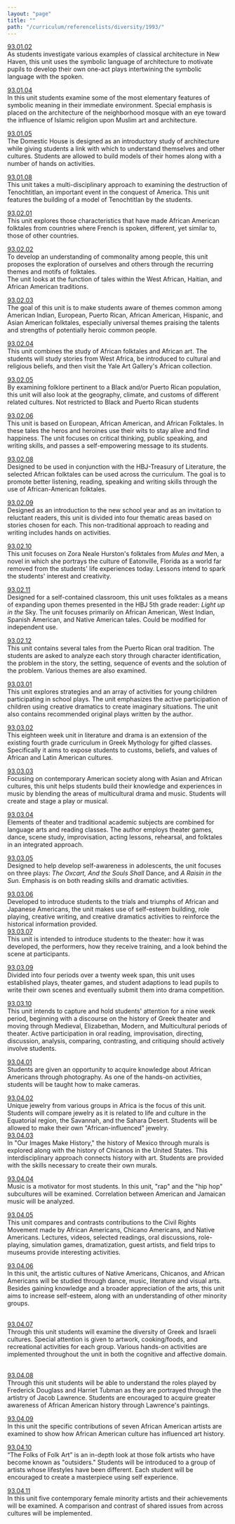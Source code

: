 ```yaml
---
layout: "page"
title: ""
path: "/curriculum/referencelists/diversity/1993/"
---
```

<main><a href="../../../guides/1993/1/93.01.02.x.html">93.01.02</a> <br/> As students investigate various examples of classical architecture in New Haven, this unit uses the symbolic language of architecture to motivate pupils to develop their own one-act plays intertwining the symbolic language with the spoken. <p> <a href="../../../guides/1993/1/93.01.04.x.html">93.01.04</a> <br/> In this unit students examine some of the most elementary features of symbolic meaning in their immediate environment. Special emphasis is placed on the architecture of the neighborhood mosque with an eye toward the influence of Islamic religion upon Muslim art and architecture. </p><p> <a href="../../../guides/1993/1/93.01.05.x.html">93.01.05</a> <br/> The Domestic House is designed as an introductory study of architecture while giving students a link with which to understand themselves and other cultures. Students are allowed to build models of their homes along with a number of hands on activities. </p><p> <a href="../../../guides/1993/1/93.01.08.x.html">93.01.08</a> <br/> This unit takes a multi-disciplinary approach to examining the destruction of Tenochtitlan, an important event in the conquest of America. This unit features the building of a model of Tenochtitlan by the students. </p><p> <a href="../../../guides/1993/2/93.02.01.x.html">93.02.01</a> <br/> This unit explores those characteristics that have made African American folktales from countries where French is spoken, different, yet similar to, those of other countries. </p><p> <a href="../../../guides/1993/2/93.02.02.x.html">93.02.02</a> <br/> To develop an understanding of commonality among people, this unit proposes the exploration of ourselves and others through the recurring themes and motifs of folktales. <br/> The unit looks at the function of tales within the West African, Haitian, and African American traditions. </p><p> <a href="../../../guides/1993/2/93.02.03.x.html">93.02.03</a> <br/> The goal of this unit is to make students aware of themes common among American Indian, European, Puerto Rican, African American, Hispanic, and Asian American folktales, especially universal themes praising the talents and strengths of potentially heroic common people. </p><p> <a href="../../../guides/1993/2/93.02.04.x.html">93.02.04</a> <br/> This unit combines the study of African folktales and African art. The students will study stories from West Africa, be introduced to cultural and religious beliefs, and then visit the Yale Art Gallery's African collection. </p><p> <a href="../../../guides/1993/2/93.02.05.x.html">93.02.05</a> <br/> By examining folklore pertinent to a Black and/or Puerto Rican population, this unit will also look at the geography, climate, and customs of different related cultures. Not restricted to Black and Puerto Rican students </p><p> <a href="../../../guides/1993/2/93.02.06.x.html">93.02.06</a> <br/> This unit is based on European, African American, and African Folktales. In these tales the heros and heroines use their wits to stay alive and find happiness. The unit focuses on critical thinking, public speaking, and writing skills, and passes a self-empowering message to its students. </p>
<p> <a href="../../../guides/1993/2/93.02.08.x.html">93.02.08</a> <br/> Designed to be used in conjunction with the HBJ-Treasury of Literature, the selected African folktales can be used across the curriculum. The goal is to promote better listening, reading, speaking and writing skills through the use of African-American folktales. </p><p> <a href="../../../guides/1993/2/93.02.09.x.html">93.02.09</a> <br/> Designed as an introduction to the new school year and as an invitation to reluctant readers, this unit is divided into four thematic areas based on stories chosen for each. This non-traditional approach to reading and writing includes hands on activities. </p><p> <a href="../../../guides/1993/2/93.02.10.x.html">93.02.10</a> <br/> This unit focuses on Zora Neale Hurston's folktales from <i>Mules</i> <i>and</i> Men, a novel in which she portrays the culture of Eatonville, Florida as a world far removed from the students' life experiences today. Lessons intend to spark the students' interest and creativity. </p><p> <a href="../../../guides/1993/2/93.02.11.x.html">93.02.11</a> <br/> Designed for a self-contained classroom, this unit uses folktales as a means of expanding upon themes presented in the HBJ 5th grade reader: <i>Light</i> <i>up</i> <i>in</i> <i>the</i> Sky. The unit focuses primarily on African American, West Indian, Spanish American, and Native American tales. Could be modified for independent use. </p><p> <a href="../../../guides/1993/2/93.02.12.x.html">93.02.12</a> <br/> This unit contains several tales from the Puerto Rican oral tradition. The students are asked to analyze each story through character identification, the problem in the story, the setting, sequence of events and the solution of the problem. Various themes are also examined. </p><p> <a href="../../../guides/1993/3/93.03.01.x.html">93.03.01</a> <br/> This unit explores strategies and an array of activities for young children participating in school plays. The unit emphasizes the active participation of children using creative dramatics to create imaginary situations. The unit also contains recommended original plays written by the author. </p><p> <a href="../../../guides/1993/3/93.03.02.x.html">93.03.02</a> <br/> This eighteen week unit in literature and drama is an extension of the existing fourth grade curriculum in Greek Mythology for gifted classes. Specifically it aims to expose students to customs, beliefs, and values of African and Latin American cultures. </p><p> <a href="../../../guides/1993/3/93.03.03.x.html">93.03.03</a> <br/> Focusing on contemporary American society along with Asian and African cultures, this unit helps students build their knowledge and experiences in music by blending the areas of multicultural drama and music. Students will create and stage a play or musical. </p><p> <a href="../../../guides/1993/3/93.03.04.x.html">93.03.04</a> <br/> Elements of theater and traditional academic subjects are combined for language arts and reading classes. The author employs theater games, dance, scene study, improvisation, acting lessons, rehearsal, and folktales in an integrated approach. </p><p> <a href="../../../guides/1993/3/93.03.05.x.html">93.03.05</a> <br/> Designed to help develop self-awareness in adolescents, the unit focuses on three plays: <i>The</i> <i>Oxcart,</i> <i>And</i> <i>the</i> <i>Souls</i> <i>Shall</i> Dance, and <i>A</i> <i>Raisin</i> <i>in</i> <i>the</i> <i>Sun.</i> Emphasis is on both reading skills and dramatic activities. </p><p> <a href="../../../guides/1993/3/93.03.06.x.html">93.03.06</a> <br/> Developed to introduce students to the trials and triumphs of African and Japanese Americans, the unit makes use of self-esteem building, role playing, creative writing, and creative dramatics activities to reinforce the historical information provided. <br/> <a href="../../../guides/1993/3/93.03.07.x.html">93.03.07</a> <br/> This unit is intended to introduce students to the theater: how it was developed, the performers, how they receive training, and a look behind the scene at participants. </p><p> <a href="../../../guides/1993/3/93.03.09.x.html">93.03.09</a> <br/> Divided into four periods over a twenty week span, this unit uses established plays, theater games, and student adaptions to lead pupils to write their own scenes and eventually submit them into drama competition. </p><p> <a href="../../../guides/1993/3/93.03.10.x.html">93.03.10</a> <br/> This unit intends to capture and hold students' attention for a nine week period, beginning with a discourse on the history of Greek theater and moving through Medieval, Elizabethan, Modern, and Multicultural periods of theater. Active participation in oral reading, improvisation, directing, discussion, analysis, comparing, contrasting, and critiquing should actively involve students. </p><p> <a href="../../../guides/1993/4/93.04.01.x.html">93.04.01</a> <br/> Students are given an opportunity to acquire knowledge about African Americans through photography. As one of the hands-on activities, students will be taught how to make cameras. </p><p> <a href="../../../guides/1993/4/93.04.02.x.html">93.04.02</a> <br/> Unique jewelry from various groups in Africa is the focus of this unit. Students will compare jewelry as it is related to life and culture in the Equatorial region, the Savannah, and the Sahara Desert. Students will be allowed to make their own "African-influenced" jewelry. <br/> <a href="../../../guides/1993/4/93.04.03.x.html">93.04.03</a> <br/> In "Our Images Make History," the history of Mexico through murals is explored along with the history of Chicanos in the United States. This interdisciplinary approach connects history with art. Students are provided with the skills necessary to create their own murals. </p><p> <a href="../../../guides/1993/4/93.04.04.x.html">93.04.04</a> <br/> Music is a motivator for most students. In this unit, "rap" and the "hip hop" subcultures will be examined. Correlation between American and Jamaican music will be analyzed. </p><p> <a href="../../../guides/1993/4/93.04.05.x.html">93.04.05</a> <br/> This unit compares and contrasts contributions to the Civil Rights Movement made by African Americans, Chicano Americans, and Native Americans. Lectures, videos, selected readings, oral discussions, role-playing, simulation games, dramatization, guest artists, and field trips to museums provide interesting activities. </p><p> <a href="../../../guides/1993/4/93.04.06.x.html">93.04.06</a> <br/> In this unit, the artistic cultures of Native Americans, Chicanos, and African Americans will be studied through dance, music, literature and visual arts. Besides gaining knowledge and a broader appreciation of the arts, this unit aims to increase self-esteem, along with an understanding of other minority groups. </p><p> <br/> <a href="../../../guides/1993/4/93.04.07.x.html">93.04.07</a> <br/> Through this unit students will examine the diversity of Greek and Israeli cultures. Special attention is given to artwork, cooking/foods, and recreational activities for each group. Various hands-on activities are implemented throughout the unit in both the cognitive and affective domain. </p><p> <br/> <a href="../../../guides/1993/4/93.04.08.x.html">93.04.08</a> <br/> Through this unit students will be able to understand the roles played by Frederick Douglass and Harriet Tubman as they are portrayed through the artistry of Jacob Lawrence. Students are encouraged to acquire greater awareness of African American history through Lawrence's paintings. </p><p> <a href="../../../guides/1993/4/93.04.09.x.html">93.04.09</a> <br/> In this unit the specific contributions of seven African American artists are examined to show how African American culture has influenced art history. </p><p> <a href="../../../guides/1993/4/93.04.10.x.html">93.04.10</a> <br/> “The Folks of Folk Art” is an in-depth look at those folk artists who have become known as "outsiders." Students will be introduced to a group of artists whose lifestyles have been different. Each student will be encouraged to create a masterpiece using self experience. </p><p> <a href="../../../guides/1993/4/93.04.11.x.html">93.04.11</a> <br/> In this unit five contemporary female minority artists and their achievements will be examined. A comparison and contrast of shared issues from across cultures will be implemented. </p>
</main>